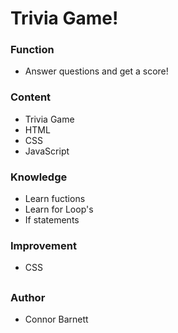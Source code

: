 # Trivia Game!


### Function
* Answer questions and get a score!

### Content
* Trivia Game
* HTML
* CSS
* JavaScript

### Knowledge
* Learn fuctions
* Learn for Loop's
* If statements

### Improvement
* CSS
##
### Author
* Connor Barnett
